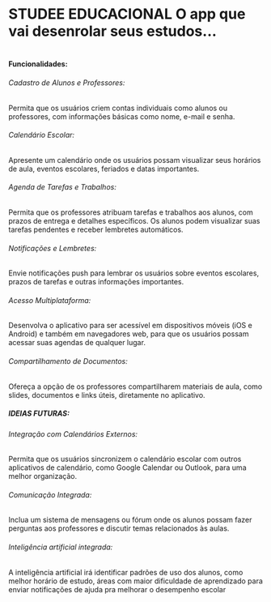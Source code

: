 # STUDEE EDUCACIONAL O app que vai desenrolar seus estudos...
#
#
#### Funcionalidades:

###### Cadastro de Alunos e Professores:
Permita que os usuários criem contas individuais como alunos ou professores, com informações básicas como nome, e-mail e senha.

###### Calendário Escolar: 
Apresente um calendário onde os usuários possam visualizar seus horários de aula, eventos escolares, feriados e datas importantes.

###### Agenda de Tarefas e Trabalhos:
Permita que os professores atribuam tarefas e trabalhos aos alunos, com prazos de entrega e detalhes específicos. Os alunos podem visualizar suas tarefas pendentes e receber lembretes automáticos.

###### Notificações e Lembretes:
Envie notificações push para lembrar os usuários sobre eventos escolares, prazos de tarefas e outras informações importantes.

###### Acesso Multiplataforma: 
Desenvolva o aplicativo para ser acessível em dispositivos móveis (iOS e Android) e também em navegadores web, para que os usuários possam acessar suas agendas de qualquer lugar.

###### Compartilhamento de Documentos: 
Ofereça a opção de os professores compartilharem materiais de aula, como slides, documentos e links úteis, diretamente no aplicativo.

##### IDEIAS FUTURAS:
###### Integração com Calendários Externos:
Permita que os usuários sincronizem o calendário escolar com outros aplicativos de calendário, como Google Calendar ou Outlook, para uma melhor organização.

###### Comunicação Integrada:
Inclua um sistema de mensagens ou fórum onde os alunos possam fazer perguntas aos professores e discutir temas relacionados às aulas.

###### Inteligência artificial integrada: 
A inteligência artificial irá identificar padrões de uso dos alunos, como melhor horário de estudo, áreas com maior dificuldade de aprendizado para enviar notificações de ajuda pra melhorar o desempenho escolar


